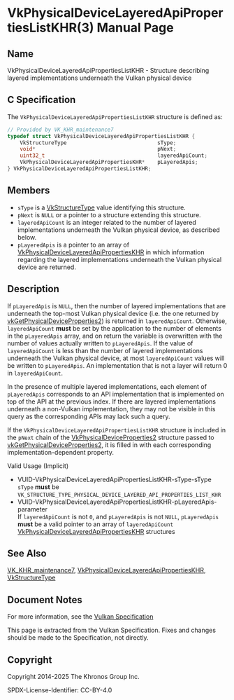 # VkPhysicalDeviceLayeredApiPropertiesListKHR(3) Manual Page

## Name

VkPhysicalDeviceLayeredApiPropertiesListKHR - Structure describing layered implementations underneath the Vulkan physical device



## [](#_c_specification)C Specification

The `VkPhysicalDeviceLayeredApiPropertiesListKHR` structure is defined as:

```c++
// Provided by VK_KHR_maintenance7
typedef struct VkPhysicalDeviceLayeredApiPropertiesListKHR {
    VkStructureType                             sType;
    void*                                       pNext;
    uint32_t                                    layeredApiCount;
    VkPhysicalDeviceLayeredApiPropertiesKHR*    pLayeredApis;
} VkPhysicalDeviceLayeredApiPropertiesListKHR;
```

## [](#_members)Members

- `sType` is a [VkStructureType](https://registry.khronos.org/vulkan/specs/latest/man/html/VkStructureType.html) value identifying this structure.
- `pNext` is `NULL` or a pointer to a structure extending this structure.
- `layeredApiCount` is an integer related to the number of layered implementations underneath the Vulkan physical device, as described below.
- `pLayeredApis` is a pointer to an array of [VkPhysicalDeviceLayeredApiPropertiesKHR](https://registry.khronos.org/vulkan/specs/latest/man/html/VkPhysicalDeviceLayeredApiPropertiesKHR.html) in which information regarding the layered implementations underneath the Vulkan physical device are returned.

## [](#_description)Description

If `pLayeredApis` is `NULL`, then the number of layered implementations that are underneath the top-most Vulkan physical device (i.e. the one returned by [vkGetPhysicalDeviceProperties2](https://registry.khronos.org/vulkan/specs/latest/man/html/vkGetPhysicalDeviceProperties2.html)) is returned in `layeredApiCount`. Otherwise, `layeredApiCount` **must** be set by the application to the number of elements in the `pLayeredApis` array, and on return the variable is overwritten with the number of values actually written to `pLayeredApis`. If the value of `layeredApiCount` is less than the number of layered implementations underneath the Vulkan physical device, at most `layeredApiCount` values will be written to `pLayeredApis`. An implementation that is not a layer will return 0 in `layeredApiCount`.

In the presence of multiple layered implementations, each element of `pLayeredApis` corresponds to an API implementation that is implemented on top of the API at the previous index. If there are layered implementations underneath a non-Vulkan implementation, they may not be visible in this query as the corresponding APIs may lack such a query.

If the `VkPhysicalDeviceLayeredApiPropertiesListKHR` structure is included in the `pNext` chain of the [VkPhysicalDeviceProperties2](https://registry.khronos.org/vulkan/specs/latest/man/html/VkPhysicalDeviceProperties2.html) structure passed to [vkGetPhysicalDeviceProperties2](https://registry.khronos.org/vulkan/specs/latest/man/html/vkGetPhysicalDeviceProperties2.html), it is filled in with each corresponding implementation-dependent property.

Valid Usage (Implicit)

- [](#VUID-VkPhysicalDeviceLayeredApiPropertiesListKHR-sType-sType)VUID-VkPhysicalDeviceLayeredApiPropertiesListKHR-sType-sType  
  `sType` **must** be `VK_STRUCTURE_TYPE_PHYSICAL_DEVICE_LAYERED_API_PROPERTIES_LIST_KHR`
- [](#VUID-VkPhysicalDeviceLayeredApiPropertiesListKHR-pLayeredApis-parameter)VUID-VkPhysicalDeviceLayeredApiPropertiesListKHR-pLayeredApis-parameter  
  If `layeredApiCount` is not `0`, and `pLayeredApis` is not `NULL`, `pLayeredApis` **must** be a valid pointer to an array of `layeredApiCount` [VkPhysicalDeviceLayeredApiPropertiesKHR](https://registry.khronos.org/vulkan/specs/latest/man/html/VkPhysicalDeviceLayeredApiPropertiesKHR.html) structures

## [](#_see_also)See Also

[VK\_KHR\_maintenance7](https://registry.khronos.org/vulkan/specs/latest/man/html/VK_KHR_maintenance7.html), [VkPhysicalDeviceLayeredApiPropertiesKHR](https://registry.khronos.org/vulkan/specs/latest/man/html/VkPhysicalDeviceLayeredApiPropertiesKHR.html), [VkStructureType](https://registry.khronos.org/vulkan/specs/latest/man/html/VkStructureType.html)

## [](#_document_notes)Document Notes

For more information, see the [Vulkan Specification](https://registry.khronos.org/vulkan/specs/latest/html/vkspec.html#VkPhysicalDeviceLayeredApiPropertiesListKHR)

This page is extracted from the Vulkan Specification. Fixes and changes should be made to the Specification, not directly.

## [](#_copyright)Copyright

Copyright 2014-2025 The Khronos Group Inc.

SPDX-License-Identifier: CC-BY-4.0